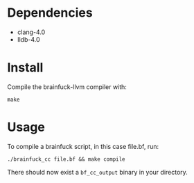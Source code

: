 # Dependencies
* clang-4.0 
* lldb-4.0

# Install
Compile the brainfuck-llvm compiler with:
```
make
```

# Usage
To compile a brainfuck script, in this case file.bf, run:
```
./brainfuck_cc file.bf && make compile
```

There should now exist a ```bf_cc_output``` binary in your directory.
